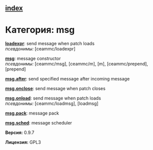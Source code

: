 [index](index.html) 
---

# Категория: msg




[**loadexpr**](loadexpr.html): send message when patch loads <br>
_псевдонимы:_ \[ceammc/loadexpr\]


[**msg**](msg.html): message constructor <br>
_псевдонимы:_ \[ceammc/msg\], \[ceammc/m\], \[m\], \[ceammc/prepend\], \[prepend\]


[**msg.after**](msg.after.html): send specified message after incoming message 

[**msg.onclose**](msg.onclose.html): send message when patch closes 

[**msg.onload**](msg.onload.html): send message when patch loads <br>
_псевдонимы:_ \[ceammc/loadmsg\], \[loadmsg\]


[**msg.pack**](msg.pack.html): message pack 

[**msg.sched**](msg.sched.html): message scheduler 


**Версия:** 0.9.7

**Лицензия:** GPL3
